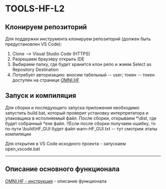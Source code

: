 # TOOLS-HF-L2

## Клонируем репозиторий 

Для поддержки инструмента клонируем репозиторий (должен быть предустановлен VS Code):
1) Clone --> Visual Studio Code (HTTPS)
2) Разрешаем браузеру открыть IDE
3) Выбираем папку, где будет хранится клон репо и жмем Select as Repository Destination
4) Потребует авторизацию: вносим табельный -- user; токен -- токен доступен на странице [OMNI.HF](http://confluence.kifr-ru.local:8090/pages/viewpage.action?spaceKey=1line&title=OMNI.HF)

## Запуск и компиляция

Для сборки и последующего запуска приложения необходимо запустить build.bat, который проверит установку интерпретатора и упаковщика в исполняемый файл.
После сборки, открываем *\dist, где будет собранный *exe файл.
!!Если после сборки получаем ошибку, то по пути \build\HF_GUI будет файл warn-HF_GUI.txt -- тут смотрим этапы компиляции

Для открытия в VS Code исходного проекта - запускаем open_vscode.bat

***
## Описание основного функционала
[OMNI.HF - инструкция](http://confluence.kifr-ru.local:8090/display/1line/OMNI.HF) - описание функционала

